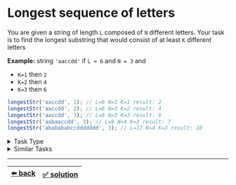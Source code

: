 # Longest sequence of letters

You are given a string of length `L` composed of `N` different letters. Your task is to find the longest substring that would consist of at least `K` different letters

__Example:__
string `'aaccdd'` if `L = 6` and `N = 3` and
- `K=1` then `2`
- `K=2` then `4`
- `K=3` then `6`

```js
longestStr('aaccdd', 1); // L=6 N=3 K=1 result: 2
longestStr('aaccdd', 2); // L=6 N=3 K=2 result: 4
longestStr('aaccdd', 3); // L=6 N=3 K=3 result: 6
longestStr('aabaaccdd', 3); // L=9 N=4 K=3 result: 7
longestStr('ababababccddddddd', 3); // L=17 N=4 K=3 result: 10
```

<details>

<summary>Task Type</summary>

It is one of those tasks where you use two pointers (save indexes like `i` and `j` to a variable) to iterate an array _specially_ for example by increasing / decrasing either one or the other or both pointers per iteration. Here is [another task](../most-water/task.md) whose solution uses similar mechanics

But for this particular task you may also need to enable the _power of hashmap_

__Note:__ in order to find out how to use HashMap to solve tasks, please see [this task](../contiguous-array/task.md)

__Note:__ the particulars of the approach used in this task are also discussed in [this task](../best-time-to-buy-and-sell-stock/task.md) (same Task Type)

</details>

<details>

<summary>Similar Tasks</summary>

- [Longest Substring Without Repeating Characters](../longest-substring-without-repeating-characters/task.md)
- [Fruit Into Baskets](../fruit-into-baskets/task.md)

</details>

---

| [:arrow_left: back](../task-type.md) | [:white_check_mark: solution](./solution.js) |
| :---: | :---: |
